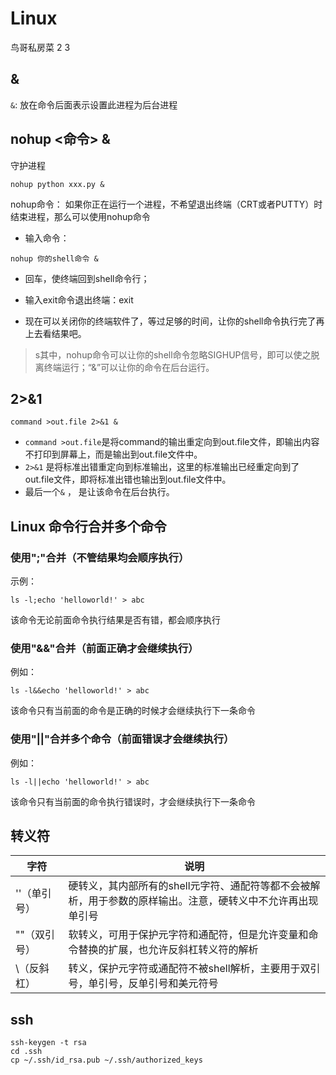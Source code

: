 # Linux 
鸟哥私房菜 2 3

## & 
`&`: 放在命令后面表示设置此进程为后台进程

## nohup <命令> &
守护进程
```
nohup python xxx.py &
```
nohup命令： 如果你正在运行一个进程，不希望退出终端（CRT或者PUTTY）时结束进程，那么可以使用nohup命令

- 输入命令：
```
nohup 你的shell命令 &
```
- 回车，使终端回到shell命令行；

- 输入exit命令退出终端：exit

- 现在可以关闭你的终端软件了，等过足够的时间，让你的shell命令执行完了再上去看结果吧。

> s其中，nohup命令可以让你的shell命令忽略SIGHUP信号，即可以使之脱离终端运行；“&”可以让你的命令在后台运行。
## 2>&1
```
command >out.file 2>&1 &
```
- `command >out.file`是将command的输出重定向到out.file文件，即输出内容不打印到屏幕上，而是输出到out.file文件中。 
- `2>&1` 是将标准出错重定向到标准输出，这里的标准输出已经重定向到了out.file文件，即将标准出错也输出到out.file文件中。
- 最后一个`&` ， 是让该命令在后台执行。

## Linux 命令行合并多个命令
### 使用";"合并（不管结果均会顺序执行）
示例：
```
ls -l;echo 'helloworld!' > abc
```
该命令无论前面命令执行结果是否有错，都会顺序执行

### 使用"&&"合并（前面正确才会继续执行）
例如：
```
ls -l&&echo 'helloworld!' > abc
```
该命令只有当前面的命令是正确的时候才会继续执行下一条命令

### 使用"||"合并多个命令（前面错误才会继续执行）
例如：
```
ls -l||echo 'helloworld!' > abc
```
该命令只有当前面的命令执行错误时，才会继续执行下一条命令

##  转义符

|字符	|说明 |
| -------- | --------|
|''（单引号）	|硬转义，其内部所有的shell元字符、通配符等都不会被解析，用于参数的原样输出。注意，硬转义中不允许再出现单引号|
|""（双引号）|	软转义，可用于保护元字符和通配符，但是允许变量和命令替换的扩展，也允许反斜杠转义符的解析|
|\（反斜杠）|	转义，保护元字符或通配符不被shell解析，主要用于双引号，单引号，反单引号和美元符号|

## ssh
```
ssh-keygen -t rsa
cd .ssh
cp ~/.ssh/id_rsa.pub ~/.ssh/authorized_keys
```